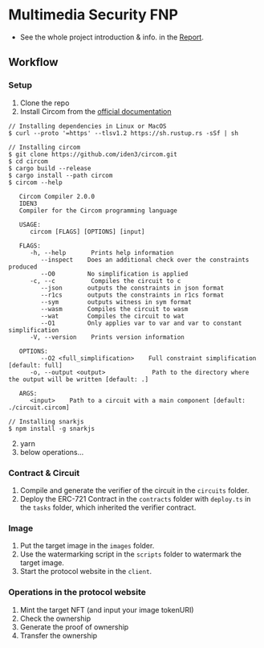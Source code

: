 # Multimedia Security FNP

- See the whole project introduction & info. in the [Report](https://github.com/ChiHaoLu/DWMZK-2-FAOMA/blob/master/report.md).

## Workflow

### Setup

1. Clone the repo
2. Install Circom from the [official documentation](https://docs.circom.io/getting-started/installation/)
```
// Installing dependencies in Linux or MacOS
$ curl --proto '=https' --tlsv1.2 https://sh.rustup.rs -sSf | sh

// Installing circom
$ git clone https://github.com/iden3/circom.git
$ cd circom
$ cargo build --release
$ cargo install --path circom
$ circom --help

   Circom Compiler 2.0.0
   IDEN3
   Compiler for the Circom programming language

   USAGE:
      circom [FLAGS] [OPTIONS] [input]

   FLAGS:
      -h, --help       Prints help information
         --inspect    Does an additional check over the constraints produced
         --O0         No simplification is applied
      -c, --c          Compiles the circuit to c
         --json       outputs the constraints in json format
         --r1cs       outputs the constraints in r1cs format
         --sym        outputs witness in sym format
         --wasm       Compiles the circuit to wasm
         --wat        Compiles the circuit to wat
         --O1         Only applies var to var and var to constant simplification
      -V, --version    Prints version information

   OPTIONS:
         --O2 <full_simplification>    Full constraint simplification [default: full]
      -o, --output <output>             Path to the directory where the output will be written [default: .]

   ARGS:
      <input>    Path to a circuit with a main component [default: ./circuit.circom]

// Installing snarkjs
$ npm install -g snarkjs
```
2. yarn
3. below operations...

### Contract & Circuit
1. Compile and generate the verifier of the circuit in the `circuits` folder.
1. Deploy the ERC-721 Contract in the `contracts` folder with `deploy.ts` in the `tasks` folder, which inherited the verifier contract.

### Image
1. Put the target image in the `images` folder.
1. Use the watermarking script in the `scripts` folder to watermark the target image.
1. Start the protocol website in the `client`.

### Operations in the protocol website
1. Mint the target NFT (and input your image tokenURI)
1. Check the ownership 
1. Generate the proof of ownership 
1. Transfer the ownership

